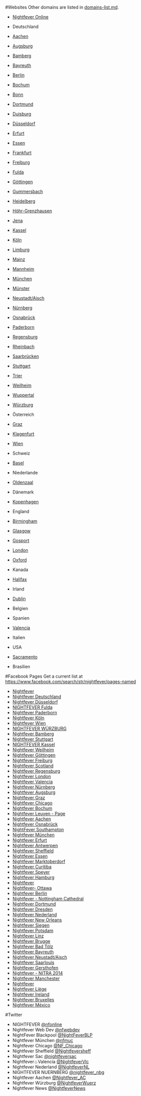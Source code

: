 #Websites
Other domains are listed in [domains-list.md](domains-list.md).
* [Nightfever Online](http://www.nightfever.org)

* Deutschland
 * [Aachen](http://aachen.nightfever.org)
 * [Augsburg](http://augsburg.nightfever.org)
 * [Bamberg](http://bamberg.nightfever.org)
 * [Bayreuth](http://bayreuth.nightfever.org)
 * [Berlin](http://berlin.nightfever.org)
 * [Bochum](http://bochum.nightfever.org)
 * [Bonn](http://bonn.nightfever.org)
 * [Dortmund](http://dortmund.nightfever.org)
 * [Duisburg](http://duisburg.nightfever.org)
 * [Düsseldorf](http://duesseldorf.nightfever.org)
 * [Erfurt](http://erfurt.nightfever.org)
 * [Essen](http://essen.nightfever.org)
 * [Frankfurt](http://frankfurt.nightfever.org)
 * [Freiburg](http://freiburg.nightfever.org)
 * [Fulda](http://fulda.nightfever.org)
 * [Göttingen](http://goettingen.nightfever.org)
 * [Gummersbach](http://gummersbach.nightfever.org)
 * [Heidelberg](http://heidelberg.nightfever.org)
 * [Höhr-Grenzhausen](http://hoehr-grenzhausen.nightfever.org)
 * [Jena](http://jena.nightfever.org)
 * [Kassel](http://kassel.nightfever.org)
 * [Köln](http://koeln.nightfever.org)
 * [Limburg](http://limburg.nightfever.org)
 * [Mainz](http://mainz.nightfever.org)
 * [Mannheim](http://mannheim.nightfever.org)
 * [München](http://muenchen.nightfever.org)
 * [Münster](http://muenster.nightfever.org)
 * [Neustadt/Aisch](http://neustadt.nightfever.org)
 * [Nürnberg](http://nuernberg.nightfever.org)
 * [Osnabrück](http://osnabrueck.nightfever.org)
 * [Paderborn](http://paderborn.nightfever.org)
 * [Regensburg](http://regensburg.nightfever.org)
 * [Rheinbach](http://rheinbach.nightfever.org)
 * [Saarbrücken](http://saarbruecken.nightfever.org)
 * [Stuttgart](http://stuttgart.nightfever.org)
 * [Trier](http://trier.nightfever.org)
 * [Weilheim](http://weilheim.nightfever.org)
 * [Wuppertal](http://wuppertal.nightfever.org)
 * [Würzburg](http://wuerzburg.nightfever.org)

* Österreich
 * [Graz](http://graz.nightfever.org)
 * [Klagenfurt](http://klagenfurt.nightfever.org)
 * [Wien](http://wien.nightfever.org)

* Schweiz
 * [Basel](http://basel.nightfever.org)

* Niederlande
 * [Oldenzaal](http://oldenzaal.nightfever.org)

* Dänemark
 * [Kopenhagen](http://kopenhagen.nightfever.org)

* England
 * [Birmingham](http://birmingham.nightfever.org)
 * [Glasgow](http://glasgow.nightfever.org)
 * [Gosport](http://gosport.nightfever.org)
 * [London](http://london.nightfever.org)
 * [Oxford](http://oxford.nightfever.org)

* Kanada
 * [Halifax](http://halifax.nightfever.org)

* Irland
 * [Dublin](http://dublin.nightfever.org)

* Belgien

* Spanien
 * [Valencia](http://valencia.nightfever.org)

* Italien

* USA
 * [Sacramento](http://sacramento.nightfever.org)

* Brasilien

#Facebook Pages
Get a current list at https://www.facebook.com/search/str/nightfever/pages-named

* [Nightfever](http://facebook.com/NightfeverInternational)
* [Nightfever Deutschland](http://facebook.com/NIGHTFEVER.Deutschland)
* [Nightfever Düsseldorf](http://facebook.com/NightfeverDusseldorf)
* [NIGHTFEVER Fulda](http://facebook.com/NIGHTFEVER.Fulda)
* [Nightfever Paderborn](http://facebook.com/NightfeverPaderborn)
* [Nightfever Köln](http://facebook.com/pages/Nightfever-K%C3%B6ln/257907608490)
* [Nightfever Wien](http://facebook.com/nightfever.wien)
* [NIGHTFEVER WÜRZBURG](http://facebook.com/NightfeverWuerzburg)
* [Nightfever Bamberg](http://facebook.com/NightfeverBamberg)
* [Nightfever Stuttgart](http://facebook.com/NightfeverStuttgart)
* [NIGHTFEVER Kassel](http://facebook.com/NightfeverKassel)
* [Nightfever Weilheim](http://facebook.com/NightfeverWeilheim)
* [Nightfever Göttingen](http://facebook.com/NIGHTFEVERGOETTINGEN)
* [Nightfever Freiburg](http://facebook.com/freiburg.nightfever)
* [Nightfever Scotland](http://facebook.com/NightfeverScotland)
* [Nightfever Regensburg](http://facebook.com/NightfeverRegensburg)
* [Nightfever London](http://facebook.com/NightfeverLondon)
* [Nightfever Valencia](http://facebook.com/nightfever.valencia)
* [Nightfever Nürnberg](http://facebook.com/nightfever.nuernberg)
* [Nightfever Augsburg](http://facebook.com/NightfeverAugsburg)
* [Nightfever Graz](http://facebook.com/Nightfever.Graz)
* [Nightfever Chicago](http://facebook.com/nightfeverchicago)
* [Nightfever Bochum](http://facebook.com/NightfeverBochum)
* [Nightfever Leuven - Page](http://facebook.com/pages/Nightfever-Leuven-Page/474825482652963)
* [Nightfever Aachen](http://facebook.com/nightfever.aachen)
* [Nightfever Osnabrück](http://facebook.com/NightfeverOsnabrueck)
* [NightFever Southampton](http://facebook.com/nightfeversouthampton)
* [Nightfever München](http://facebook.com/NightfeverMuenchen)
* [Nightfever Erfurt](http://facebook.com/Nightfever.Erfurt)
* [Nightfever Antwerpen](http://facebook.com/nightfeverantwerpen)
* [Nightfever Sheffield](http://facebook.com/pages/Nightfever-Sheffield/558674467486771)
* [Nightfever Essen](http://facebook.com/NightfeverEssen)
* [Nightfever Marktoberdorf](http://facebook.com/NightfeverMarktoberdorf)
* [Nightfever Curitiba](http://facebook.com/nightfevercuritiba)
* [Nightfever Speyer](http://facebook.com/nightfeverspeyer)
* [Nightfever Hamburg](http://facebook.com/NightfeverHamburg)
* [Nightfever](http://facebook.com/pages/Nightfever/712073438866604)
* [Nightfever- Ottawa](http://facebook.com/pages/Nightfever-Ottawa/642261622505891)
* [Nightfever Berlin](http://facebook.com/Berlin.nightfever)
* [Nightfever - Nottingham Cathedral](http://facebook.com/NightfeverNottingham)
* [Nightfever Dortmund](http://facebook.com/pages/Nightfever-Dortmund/768364056529967)
* [Nightfever Dresden](http://facebook.com/pages/Nightfever-Dresden/297177133796573)
* [Nightfever Nederland](http://facebook.com/NightfeverNL)
* [Nightfever New Orleans](http://facebook.com/nightfevernola)
* [Nightfever Siegen](http://facebook.com/NightfeverSiegen)
* [Nightfever Potsdam](http://facebook.com/NightfeverPotsdam)
* [Nightfever Linz](http://facebook.com/nightfever.linz)
* [Nightfever Brugge](http://facebook.com/NightfeverBrugge)
* [Nightfever Bad Tölz](http://facebook.com/NightfeverBadTolz)
* [Nightfever Bayreuth](http://facebook.com/NightfeverBayreuth)
* [Nightfever Neustadt/Aisch](http://facebook.com/nightfever.neustadt)
* [Nightfever Saarlouis](http://facebook.com/nightfever.saarlouis)
* [Nightfever Gersthofen](http://facebook.com/nightfevergersthofen)
* [Nightfever - NITRA 2014](http://facebook.com/pages/Nightfever-NITRA-2014/1448117588763793)
* [Nightfever Manchester](http://facebook.com/pages/Nightfever-Manchester/1469042073356137)
* [Nightfever](http://facebook.com/pages/Nightfever/156027752233)
* [Nightfever Liège](http://facebook.com/pages/Nightfever-Li%C3%A8ge/408970262537849)
* [Nightfever Ireland](http://facebook.com/nightfeverireland)
* [Nightfever Bruxelles](http://facebook.com/nightfeverbruxelles)
* [Nightfever México](http://facebook.com/pages/Nightfever-M%C3%A9xico/1476500899293786)

#Twitter
* NIGHTFEVER [@nfonline](https://twitter.com/nfonline)
* Nightfever Web Dev [@nfwebdev](https://twitter.com/nfwebdev)
* NightFever Blackpool [@NightFeverBLP](https://twitter.com/NightFeverBLP)
* Nightfever München [@nfmuc](https://twitter.com/nfmuc)
* Nightfever Chicago [@NF_Chicago](https://twitter.com/NF_Chicago)
* Nightfever Sheffield [@Nightfeversheff](https://twitter.com/Nightfeversheff)
* Nightfever Sac [@nightfeversac](https://twitter.com/nightfeversac)
* Nightfever♨Valencia [@NightfeverVlc](https://twitter.com/NightfeverVlc)
* Nightfever Nederland [@NightfeverNL](https://twitter.com/NightfeverNL)
* NIGHTFEVER NUERNBERG [@nightfever_nbg](https://twitter.com/nightfever_nbg)
* Nightfever Aachen [@Nightfever_AC](https://twitter.com/Nightfever_AC)
* Nightfever Würzburg [@NightfeverWuerz](https://twitter.com/NightfeverWuerz)
* Nightfever News [@NightfeverNews](https://twitter.com/NightfeverNews)